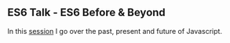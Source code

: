 ## ES6 Talk - ES6 Before & Beyond

In this [session](http://itkoren.github.io/es6-talk/) I go over the past, present and future of Javascript.
